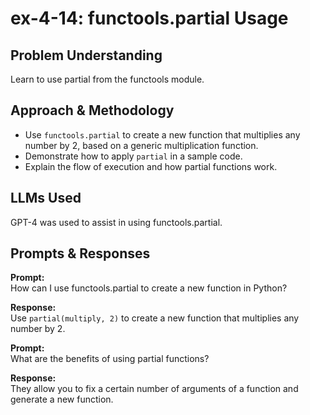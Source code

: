 # ex-4-14: functools.partial Usage

## Problem Understanding
Learn to use partial from the functools module.

## Approach & Methodology
- Use `functools.partial` to create a new function that multiplies any number by 2, based on a generic multiplication function.
- Demonstrate how to apply `partial` in a sample code.
- Explain the flow of execution and how partial functions work.

## LLMs Used
GPT-4 was used to assist in using functools.partial.

## Prompts & Responses
**Prompt:**  
How can I use functools.partial to create a new function in Python?

**Response:**  
Use `partial(multiply, 2)` to create a new function that multiplies any number by 2.

**Prompt:**  
What are the benefits of using partial functions?

**Response:**  
They allow you to fix a certain number of arguments of a function and generate a new function.
